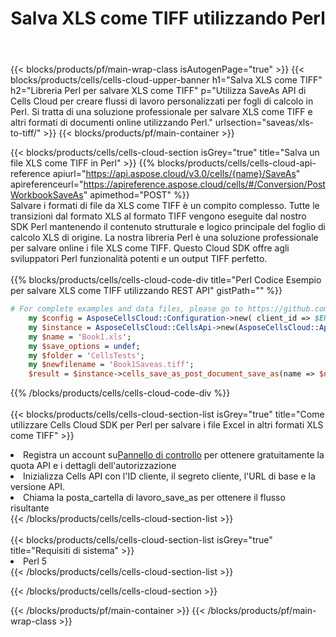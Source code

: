 ﻿---
title:  Salva XLS come TIFF utilizzando Perl
description:  Utilizzando Aspose.Cells Cloud SDK per Perl per salvare il file in formato XLS come file in formato TIFF.
---
{{< blocks/products/pf/main-wrap-class isAutogenPage="true" >}}
{{< blocks/products/cells/cells-cloud-upper-banner h1="Salva XLS come TIFF" h2="Libreria Perl per salvare XLS come TIFF" p="Utilizza SaveAs API di Cells Cloud per creare flussi di lavoro personalizzati per fogli di calcolo in Perl. Si tratta di una soluzione professionale per salvare XLS come TIFF e altri formati di documenti online utilizzando Perl." urlsection="saveas/xls-to-tiff/" >}}
{{< blocks/products/pf/main-container >}}

{{< blocks/products/cells/cells-cloud-section isGrey="true" title="Salva un file XLS come TIFF in Perl" >}}
{{% blocks/products/cells/cells-cloud-api-reference apiurl="https://api.aspose.cloud/v3.0/cells/{name}/SaveAs" apireferenceurl="https://apireference.aspose.cloud/cells/#/Conversion/PostWorkbookSaveAs" apimethod="POST" %}}
<br/>
Salvare i formati di file da XLS come TIFF è un compito complesso. Tutte le transizioni dal formato XLS al formato TIFF vengono eseguite dal nostro SDK Perl mantenendo il contenuto strutturale e logico principale del foglio di calcolo XLS di origine. La nostra libreria Perl è una soluzione professionale per salvare online i file XLS come TIFF. Questo Cloud SDK offre agli sviluppatori Perl funzionalità potenti e un output TIFF perfetto.
<br/>
<br/>
{{% blocks/products/cells/cells-cloud-code-div title="Perl Codice Esempio per salvare XLS come TIFF utilizzando REST API" gistPath="" %}}
  
```perl
# For complete examples and data files, please go to https://github.com/aspose-cells-cloud/aspose-cells-cloud-perl/
    my $config = AsposeCellsCloud::Configuration->new( client_id => $ENV{'ProductClientId'}, client_secret => $ENV{'ProductClientSecret'});
    my $instance = AsposeCellsCloud::CellsApi->new(AsposeCellsCloud::ApiClient->new( $config));
    my $name = 'Book1.xls';
    my $save_options = undef;
    my $folder = 'CellsTests';
    my $newfilename = 'Book1Saveas.tiff';
    $result = $instance->cells_save_as_post_document_save_as(name => $name,save_options => $save_options, newfilename => $newfilename, folder => $folder);
```
  
{{% /blocks/products/cells/cells-cloud-code-div %}}
<br/>
<br/>
{{< blocks/products/cells/cells-cloud-section-list isGrey="true" title="Come utilizzare Cells Cloud SDK per Perl per salvare i file Excel in altri formati XLS come TIFF" >}}
<li> Registra un account su<a href="https://dashboard.aspose.cloud/">Pannello di controllo</a> per ottenere gratuitamente la quota API e i dettagli dell'autorizzazione</li>
<li>Inizializza Cells API con l'ID cliente, il segreto cliente, l'URL di base e la versione API.</li>
<li>Chiama la posta_cartella di lavoro_save_as per ottenere il flusso risultante</li>
{{< /blocks/products/cells/cells-cloud-section-list >}}
<br/>
<br/>
{{< blocks/products/cells/cells-cloud-section-list isGrey="true" title="Requisiti di sistema" >}}
<li>Perl 5</li>
{{< /blocks/products/cells/cells-cloud-section-list >}}

{{< /blocks/products/cells/cells-cloud-section >}}

{{< /blocks/products/pf/main-container >}}
{{< /blocks/products/pf/main-wrap-class >}}
